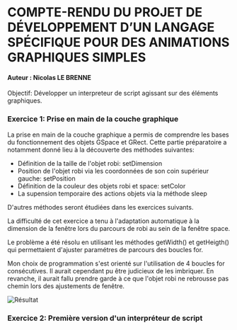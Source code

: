 # COMPTE-RENDU DU PROJET DE DÉVELOPPEMENT D’UN LANGAGE SPÉCIFIQUE POUR DES ANIMATIONS GRAPHIQUES SIMPLES

#### Auteur : Nicolas LE BRENNE

Objectif: Développer un interpreteur de script agissant sur des éléments graphiques.


### Exercice 1: Prise en main de la couche graphique

La prise en main de la couche graphique a permis de comprendre les bases du fonctionnement des objets GSpace et GRect.
Cette partie préparatoire a notamment donné lieu à la découverte des méthodes suivantes:


* Définition de la taille de l'objet robi: setDimension
* Position de l'objet robi via les coordonnées de son coin supérieur gauche: setPosition
* Définition de la couleur des objets robi et space: setColor
* La supension temporaire des actions objets via la méthode sleep


D'autres méthodes seront étudiées dans les exercices suivants.

La difficulté de cet exercice a tenu à l'adaptation automatique à la dimension de la fenêtre lors du parcours de robi au sein de la fenêtre space.

Le problème a été résolu en utilisant les méthodes getWidth() et getHeigth() qui permettaient d'ajuster paramétres de parcours des boucles for.

Mon choix de programmation s'est orienté sur l'utilisation de 4 boucles for consécutives. Il aurait cependant pu être judicieux de les imbriquer. En revanche, il aurait fallu prendre garde à ce que l'objet robi ne rebrousse pas chemin lors des ajustements de fenêtre.

![Résultat](https://i.gyazo.com/20dcc22fdf1bfb37266da7b5a923aa21.gif)

### Exercice 2: Première version d'un interpréteur de script



